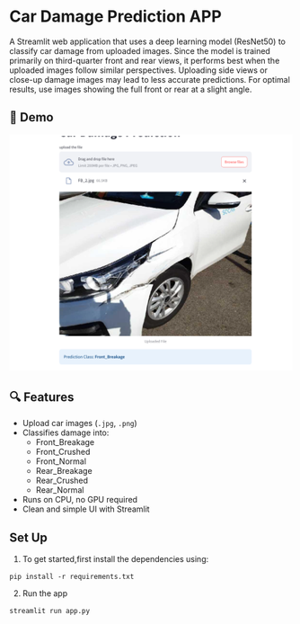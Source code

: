 # Car Damage Prediction APP
A Streamlit web application that uses a deep learning model (ResNet50) to classify car damage from uploaded images.
Since the model is trained primarily on third-quarter front and rear views, it performs best when the uploaded images follow similar perspectives.
Uploading side views or close-up damage images may lead to less accurate predictions. For optimal results, use images showing the full front or rear at a slight angle.

## 📸 Demo

![App Screenshot](App_screenshot.png)


## 🔍 Features

- Upload car images (`.jpg`, `.png`)
- Classifies damage into:
  - Front_Breakage
  - Front_Crushed
  - Front_Normal
  - Rear_Breakage
  - Rear_Crushed
  - Rear_Normal
- Runs on CPU, no GPU required
- Clean and simple UI with Streamlit


## Set Up

1. To get started,first install the dependencies using:
  
```commandline
pip install -r requirements.txt
```
2. Run the app
```commandline
streamlit run app.py
